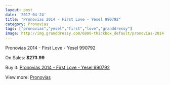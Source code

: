 ```yaml
---
layout: post
date: '2017-04-24'
title: "Pronovias 2014 - First Love - Yesel 990792"
category: Pronovias
tags: ["pronovias","yesel","first","love","granddressy"]
image: http://img.granddressy.com/6800-thickbox_default/pronovias-2014-first-love-yesel-990792.jpg
---
```

Pronovias 2014 - First Love - Yesel 990792

On Sales: **$273.99**
<a href="https://www.granddressy.com/en/pronovias/6092-pronovias-2014-first-love-yesel-990792.html"><amp-img layout="responsive" width="600" height="600" src="//img.granddressy.com/6800-thickbox_default/pronovias-2014-first-love-yesel-990792.jpg" alt="Pronovias 2014 - First Love - Yesel 990792 0" /></a>

Buy it: [Pronovias 2014 - First Love - Yesel 990792](https://www.granddressy.com/en/pronovias/6092-pronovias-2014-first-love-yesel-990792.html "Pronovias 2014 - First Love - Yesel 990792")

View more: [Pronovias](https://www.granddressy.com/en/63-pronovias "Pronovias")
